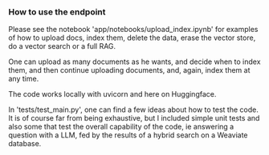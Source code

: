 ### How to use the endpoint

Please see the notebook 'app/notebooks/upload_index.ipynb' for examples of how to upload docs, index them, delete the data, erase the vector store, do a vector search or a full RAG.  

One can upload as many documents as he wants, and decide when to index them, and then continue uploading documents, and, again, index them at any time.  

The code works locally with uvicorn and here on Huggingface.  

In 'tests/test_main.py', one can find a few ideas about how to test the code.  It is of course far from being exhaustive, but I included simple unit tests and also some that test the overall capability of the code, ie answering a question with a LLM, fed by the results of a hybrid search on a Weaviate database.  
